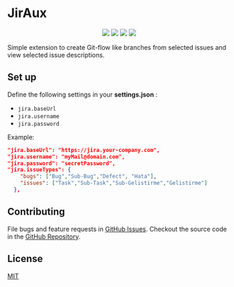 # JirAux

<p align="center">
  <a href="https://travis-ci.com/Semyonic/JirAux"><img src="https://travis-ci.com/Semyonic/JirAux.svg?branch=master"/></a> <a href="https://marketplace.visualstudio.com/items?itemName=SemihOnay.JirAux"><img src="https://vsmarketplacebadge.apphb.com/version-short/SemihOnay.JirAux.svg"/></a> <a href="https://marketplace.visualstudio.com/items?itemName=SemihOnay.JirAux"> <img src="https://vsmarketplacebadge.apphb.com/installs-short/SemihOnay.JirAux.svg"/></a> <a href="https://marketplace.visualstudio.com/items?itemName=SemihOnay.JirAux"><img src="https://vsmarketplacebadge.apphb.com/rating-star/SemihOnay.JirAux.svg" /></a>
</p>

Simple extension to create Git-flow like branches from selected issues and view selected issue
descriptions.

## Set up

Define the following settings in your **settings.json** :

- `jira.baseUrl`
- `jira.username`
- `jira.password`

Example:

```json
"jira.baseUrl": "https://jira.your-company.com",
"jira.username": "myMail@domain.com",
"jira.password": "secretPassword",
"jira.issueTypes": {
    "bugs": ["Bug","Sub-Bug","Defect", "Hata"],
    "issues": ["Task","Sub-Task","Sub-Gelistirme","Gelistirme"]
  },
```

## Contributing

File bugs and feature requests in [GitHub Issues](https://github.com/Semyonic/JirAux/issues).
Checkout the source code in the [GitHub Repository](https://github.com/Semyonic/JirAux).

## License

[MIT](./LICENSE)
